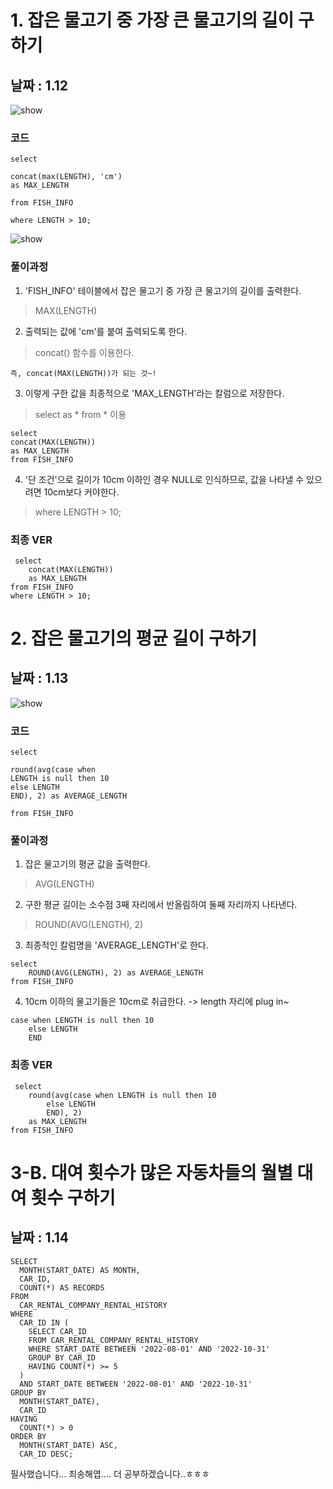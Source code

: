 # 1. 잡은 물고기 중 가장 큰 물고기의 길이 구하기
## 날짜 : 1.12
![show](../images/w1_1.png)

### 코드

```
select

concat(max(LENGTH), 'cm')
as MAX_LENGTH

from FISH_INFO

where LENGTH > 10;
```
![show](../images/w1_2.png)

### 풀이과정

1. 'FISH_INFO' 테이블에서 잡은 물고기 중 가장 큰 물고기의 길이를 출력한다.

> MAX(LENGTH)

2. 출력되는 값에 'cm'를 붙여 출력되도록 한다.

> concat() 함수를 이용한다.

    즉, concat(MAX(LENGTH))가 되는 것~!

3. 이렇게 구한 값을 최종적으로 'MAX_LENGTH'라는 칼럼으로 저장한다.

> select as * from * 이용

    select 
    concat(MAX(LENGTH)) 
    as MAX_LENGTH
    from FISH_INFO

4. '단 조건'으로 길이가 10cm 이하인 경우 NULL로 인식하므로, 값을 나타낼 수 있으려면 10cm보다 커야한다.

> where LENGTH > 10;

### 최종 VER
```
 select 
    concat(MAX(LENGTH)) 
    as MAX_LENGTH
from FISH_INFO
where LENGTH > 10;
```

# 2. 잡은 물고기의 평균 길이 구하기

## 날짜 : 1.13
![show](../images/w1_3.png)

### 코드

```
select

round(avg(case when 
LENGTH is null then 10 
else LENGTH
END), 2) as AVERAGE_LENGTH

from FISH_INFO
```
### 풀이과정

1. 잡은 물고기의 평균 값을 출력한다.

> AVG(LENGTH)

2. 구한 평균 길이는 소수점 3째 자리에서 반올림하여 둘째 자리까지 나타낸다.

> ROUND(AVG(LENGTH), 2)

3. 최종적인 칼럼명을 'AVERAGE_LENGTH'로 한다.

> 
    select 
        ROUND(AVG(LENGTH), 2) as AVERAGE_LENGTH
    from FISH_INFO

4. 10cm 이하의 물고기들은 10cm로 취급한다. -> length 자리에 plug in~

> 
    case when LENGTH is null then 10
        else LENGTH
        END

### 최종 VER
```
 select 
    round(avg(case when LENGTH is null then 10
        else LENGTH
        END), 2)
    as MAX_LENGTH
from FISH_INFO
```

# 3-B. 대여 횟수가 많은 자동차들의 월별 대여 횟수 구하기

## 날짜 : 1.14

```
SELECT
  MONTH(START_DATE) AS MONTH,
  CAR_ID,
  COUNT(*) AS RECORDS
FROM
  CAR_RENTAL_COMPANY_RENTAL_HISTORY
WHERE
  CAR_ID IN (
    SELECT CAR_ID
    FROM CAR_RENTAL_COMPANY_RENTAL_HISTORY
    WHERE START_DATE BETWEEN '2022-08-01' AND '2022-10-31'
    GROUP BY CAR_ID
    HAVING COUNT(*) >= 5
  )
  AND START_DATE BETWEEN '2022-08-01' AND '2022-10-31'
GROUP BY
  MONTH(START_DATE),
  CAR_ID
HAVING
  COUNT(*) > 0
ORDER BY
  MONTH(START_DATE) ASC,
  CAR_ID DESC;
  ```

  필사했습니다... 죄송해엽.... 더 공부하겠습니다..ㅎㅎㅎ